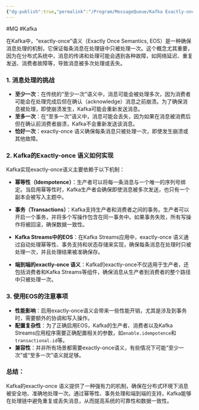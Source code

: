 ```yaml
---
{"dg-publish":true,"permalink":"/Program/MessageQueue/Kafka Exactly-once/","noteIcon":""}
---
```


#MQ  #Kafka 

在Kafka中，“exactly-once”语义（Exactly Once Semantics, EOS）是一种确保消息处理的机制，它保证每条消息在处理链中只被处理一次。这个概念尤其重要，因为在分布式系统中，消息的传递和处理可能会遇到各种故障，如网络延迟、重复发送、消费者故障等，导致消息被多次处理或丢失。

### 1. **消息处理的挑战**
   - **至少一次**：在传统的“至少一次”语义中，消息可能会被处理多次，因为消费者可能会在处理完成后但在确认（acknowledge）消息之前崩溃。为了确保消息被处理，即使崩溃发生，Kafka可能会重新发送消息。
   - **至多一次**：在“至多一次”语义中，消息可能会丢失，因为如果在消息被消费后但在确认前消费者崩溃，Kafka不会重新发送该消息。
   - **恰好一次**：exactly-once 语义确保每条消息只被处理一次，即使发生崩溃或其他故障。

### 2. **Kafka的Exactly-once 语义如何实现**
   Kafka实现exactly-once语义主要依赖于以下机制：

   - **幂等性（Idempotence）**：生产者可以将每一条消息与一个唯一的序列号绑定。当启用幂等性时，Kafka生产者会确保即使消息被多次发送，也只有一个副本会被写入主题中。

   - **事务（Transactions）**：Kafka支持生产者和消费者之间的事务。生产者可以开启一个事务，并将多个写操作包含在同一事务中。如果事务失败，所有写操作将被回滚，确保数据一致性。

   - **Kafka Streams中的EOS**：在Kafka Streams应用中，exactly-once 语义通过自动处理幂等性、事务支持和状态存储来实现，确保每条消息在处理时只被处理一次，并且处理结果被准确保存。

   - **端到端的exactly-once 语义**：Kafka的exactly-once不仅适用于生产者，还包括消费者和Kafka Streams等组件，确保消息从生产者到消费者的整个路径中只被处理一次。

### 3. **使用EOS的注意事项**
   - **性能影响**：启用exactly-once语义会带来一些性能开销，尤其是涉及到事务时，需要额外的协调和写入操作。
   - **配置复杂性**：为了正确启用EOS，Kafka的生产者、消费者以及Kafka Streams应用程序需要正确配置相关的参数，如`enable.idempotence`和`transactional.id`等。
   - **兼容性**：并非所有场景都需要exactly-once语义，有些情况下可能“至少一次”或“至多一次”语义就足够。

### 总结：
Kafka的exactly-once 语义提供了一种强有力的机制，确保在分布式环境下消息被安全地、准确地处理一次。通过幂等性、事务处理和端到端的支持，Kafka能够在处理链中避免重复或丢失消息，从而提高系统的可靠性和数据一致性。